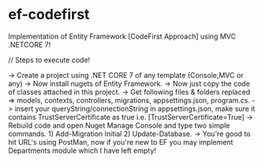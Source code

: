 # ef-codefirst
Implementation of Entity Framework [CodeFirst Approach] using MVC .NETCORE 7!

// Steps to execute code!

-> Create a project using .NET CORE 7 of any template (Console,MVC or any)
-> Now install nugets of Entity Framework.
-> Now just copy the code of classes attached in this project.
-> Get following files & folders replaced => models, contexts, controllers, migrations, appsettings.json, program.cs.
-> insert your queryString/connectionString in appsettings.json, make sure it contains TrustServerCertificate as true i.e. [TrustServerCertificate=True]
-> Rebuild code and open Nuget Manage Console and type two simple commands. 1) Add-Migration Initial 2) Update-Database.
-> You're good to hit URL's using PostMan, now if you're new to EF you may implement Departments module which I have left empty!
